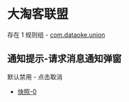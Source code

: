 # 大淘客联盟

存在 1 规则组 - [com.dataoke.union](/src/apps/com.dataoke.union.ts)

## 通知提示-请求消息通知弹窗

默认禁用 - 点击取消

- [快照-0](https://i.gkd.li/import/13446826)
